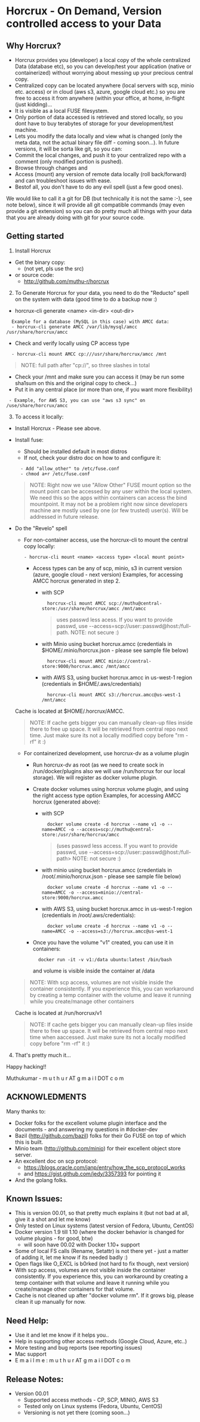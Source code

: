 
Horcrux - On Demand, Version controlled access to your Data
============================================================

Why Horcrux?
------------
* Horcrux provides you (developer) a local copy of the whole centralized Data (database etc), so you can develop/test your application (native or containerized) without worrying about messing up your precious central copy.
* Centralized copy can be located anywhere (local servers with scp, minio etc. access) or in cloud (aws s3, azure, google cloud etc.) so you are free to access it from anywhere (within your office, at home, in-flight (just kidding)...
* It is visible as a local FUSE filesystem.
* Only portion of data accessed is retrieved and stored locally, so you dont have to buy terabytes of storage for your development/test machine.
* Lets you modify the data locally and view what is changed (only the meta data, not the actual binary file diff - coming soon...).
In future versions, it will be sorta like git, so you can:
* Commit the local changes, and push it to your centralized repo with a comment (only modified portion is pushed).
* Browse through changes and
* Access (mount) any version of remote data locally (roll back/forward) and can troubleshoot issues with ease.
* Bestof all, you don't have to do any evil spell (just a few good ones).

We would like to call it a git for DB (but technically it is not the same :-), see note below), since it will provide all git compatible commands (may even provide a git extension) so you can do pretty much all things with your data that you are already doing with git for your source code.

Getting started
----------------
1. Install Horcrux
  * Get the binary copy:
    - (not yet, pls use the src)
  * or source code:
    - http://github.com/muthu-r/horcrux

2. To Generate Horcrux for your data, you need to do the "Reducto" spell on the system with data (good time to do a backup now :)

  * horcrux-cli generate \<name\> \<in-dir\> \<out-dir\>
  
  ```
    Example for a database (MySQL in this case) with AMCC data:
    - horcrux-cli generate AMCC /var/lib/mysql/amcc /usr/share/horcrux/amcc
  ```
  * Check and verify locally using CP access type
  
  ```
    - horcrux-cli mount AMCC cp:///usr/share/horcrux/amcc /mnt 
  ```
  
  <blockquote>
    NOTE: full path after "cp://", so three slashes in total
  </blockquote>

  * Check your /mnt and make sure you can access it (may be run some sha1sum on this and the original copy to check...)
  * Put it in any central place (or more than one, if you want more flexibility)
 
   ```
    - Example, for AWS S3, you can use "aws s3 sync" on /use/share/horcrux/amcc
   ```

3. To access it locally:
 * Install Horcrux - Please see above.
 * Install fuse:
    - Should be installed default in most distros
    - If not, check your distro doc on how to 
  and configure it:
    
    ```
      - Add "allow_other" to /etc/fuse.conf
      - chmod a+r /etc/fuse.conf
    ```
    <blockquote>
     NOTE: Right now we use "Allow Other" FUSE mount option so the mount point can be accessed by any user within the local system.
        We need this so the apps within containers can access the bind mountpoint. It may not be a problem right now since developers
        machine are mostly used by one (or few trusted) user(s). Will be addressed in future release.
    </blockquote>

 * Do the "Revelo" spell
    - For non-container access, use the horcrux-cli to mount the central copy locally:
    
      ```
      - horcrux-cli mount <name> <access type> <local mount point>
      ```
    
      - Access types can be any of scp, minio, s3 in current version (azure, google cloud - next version)
      Examples, for accessing AMCC horcrux generated in step 2.
        - with SCP
          
          ```
            horcrux-cli mount AMCC scp://muthu@central-store:/usr/share/horcrux/amcc /mnt/amcc
          ```
          <blockquote>
            uses passwd less acess. If you want to provide passwd, use --access=scp://user::passwd@host:/full-path. NOTE: not secure :)
          </blockquote>  
        - with Minio using bucket horcrux.amcc (credentials in $HOME/.minio/horcrux.json - please see sample file below)
          
          ```
            horcrux-cli mount AMCC minio://central-store:9000/horcrux.amcc /mnt/amcc
          ```
        - with AWS S3, using bucket horcrux.amcc in us-west-1 region (credentials in $HOME/.aws/credentials)
          
          ```
            horcrux-cli mount AMCC s3://horcrux.amcc@us-west-1 /mnt/amcc
          ```
    
    Cache is located at $HOME/.horcrux/AMCC.
    <blockquote>
    NOTE: If cache gets bigger you can manually clean-up files inside there to free up space. It will be retrieved from central repo next time. Just make sure
      its not a locally modified copy before "rm -rf" it :)
    </blockquote>
    
    - For containerized development, use horcrux-dv as a volume plugin
      - Run horcrux-dv as root (as we need to create sock in /run/docker/plugins also we will use /run/horcrux for our local storage). We will register as docker volume plugin.
      - Create docker volumes using horcrux volume plugin, and using the right access type option
        Examples, for accessing AMCC horcrux (generated above):
        - with SCP
          
          ```
            docker volume create -d horcrux --name v1 -o --name=AMCC -o --access=scp://muthu@central-store:/usr/share/horcrux/amcc
          ```
          <blockquote>
            (uses passwd less access. If you want to provide passwd, use --access=scp://user::passwd@host:/full-path>
            NOTE: not secure :)
          </blockquote>
            
        - with minio using bucket horcrux.amcc (credentials in /root/.minio/horcrux.json - please see sample file below)
          
            ```
              docker volume create -d horcrux --name v1 -o --name=AMCC -o --access=minio://central-store:9000/horcrux.amcc
            ```
        - with AWS S3, using bucket horcrux.amcc in us-west-1 region (credentials in /root/.aws/credentials):
          
            ```
              docker volume create -d horcrux --name v1 -o --name=AMCC -o --access=s3://horcrux.amcc@us-west-1
            ```
      - Once you have the volume "v1" created, you can use it in containers:
          
        ```
          docker run -it -v v1:/data ubuntu:latest /bin/bash
        ```
        and volume is visible inside the container at /data
    
    <blockquote>
    NOTE: With scp access, volumes are not visible inside the container consistently. If you experience this, you can workaround by creating a temp container with the volume
      and leave it running while you create/manage other containers
    </blockquote>
    
    Cache is located at /run/horcrux/v1
    
    <blockquote>
    NOTE: If cache gets bigger you can manually clean-up files inside there to free up space. It will be retrieved from central repo next time when aaccessed. Just make sure
      its not a locally modified copy before "rm -rf" it :)
    </blockquote>
    
4. That's pretty much it... 

Happy hacking!!

Muthukumar - m u t h u r AT g m a i l DOT c o m

ACKNOWLEDMENTS
--------------
Many thanks to:
 * Docker folks for the excellent volume plugin interface and the documents - and answering my questions in #docker-dev 
 * Bazil (http://github.com/bazil) folks for their Go FUSE on top of which this is built.
 * Minio team (http://github.com/minio) for their excellent object store server.
 * An excellent doc on scp protocol:
    - https://blogs.oracle.com/janp/entry/how_the_scp_protocol_works
    - and https://gist.github.com/jedy/3357393 for pointing it
 * And the golang folks.

Known Issues:
-------------
 * This is version 00.01, so that pretty much explains it (but not bad at all, give it a shot and let me know)
 * Only tested on Linux systems (latest version of Fedora, Ubuntu, CentOS)
 * Docker version 1.9 till 1.10 (where the docker behavior is changed for volume plugins - for good, btw)
    - will soon have 00.02 with Docker 1.10+ support
 * Some of local FS calls (Rename, Setattr) is not there yet - just a matter of adding it, let me know if its needed badly :)
 * Open flags like O_EXCL is b0rked (not hard to fix though, next version)
 * With scp access, volumes are not visible inside the container consistently. If you experience this, you can workaround by creating a temp container with that volume
   and leave it running while you create/manage other containers for that volume.
 * Cache is not cleaned up after "docker volume rm". If it grows big, please clean it up manually for now.

Need Help:
----------
 * Use it and let me know if it helps you..
 * Help in supporting other access methods (Google Cloud, Azure, etc..)
 * More testing and bug reports (see reporting issues)
 * Mac support
 * E m a i l m e : m u t h u r AT g m a i l DOT c o m

Release Notes:
--------------
* Version 00.01
  - Supported access methods - CP, SCP, MINIO, AWS S3
  - Tested only on Linux systems (Fedora, Ubuntu, CentOS)
  - Versioning is not yet there (coming soon...)
